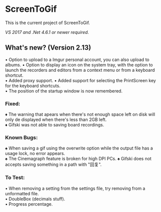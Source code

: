 ﻿# ScreenToGif  

This is the current project of ScreenToGif.  

_VS 2017 and .Net 4.6.1 or newer required._


## What's new? (Version 2.13)

• Option to upload to a Imgur personal account, you can also upload to albums.
• Option to display an icon on the system tray, with the option to launch the recorders and editors from a context menu or from a keyboard shortcut.  
• Added proxy support. 
• Added support for selecting the PrintScreen key for the keyboard shortcuts.  
• The position of the startup window is now remembered.  

### Fixed:

♦ The warning that apears when there's not enough space left on disk will only de displayed when there's less than 2GB left.  
♦ Gifski was not able to saving board recordings.

### Known Bugs:

♠ When saving a gif using the overwrite option while the output file has a usage lock, no error appears.  
♠ The Cinemagraph feature is broken for high DPI PCs. 
♠ Gifski does not accepts saving something in a path with "回复".  


### To Test:

• When removing a setting from the settings file, try removing from a unformatted file.  
• DoubleBox (decimals stuff).   
• Progress percentage.
